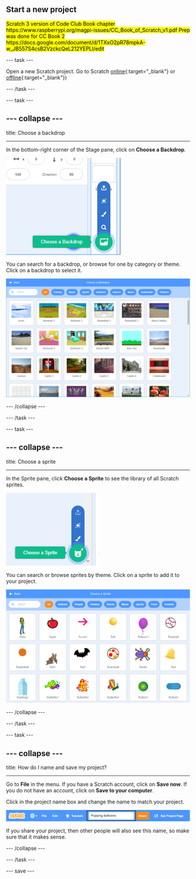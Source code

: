 ## Start a new project

<mark>
Scratch 3 version of Code Club Book chapter
https://www.raspberrypi.org/magpi-issues/CC_Book_of_Scratch_v1.pdf
Prep was done for CC Book 2
https://docs.google.com/document/d/1TXxO2pR78mpkA-w_JB557S4csB2VzckcQeL212YEPLI/edit
</mark>

--- task ---

Open a new Scratch project. Go to Scratch [online](http://rpf.io/scratchon){:target="_blank"} or [offline](http://rpf.io/scratchoff){:target="_blank"})

--- /task ---

--- task ---

--- collapse ---
---

title: Choose a backdrop

---

In the bottom-right corner of the Stage pane, click on **Choose a Backdrop**.

![Image of Choose a Backdrop](images/stage-choose.png)

You can search for a backdrop, or browse for one by category or theme. Click on a backdrop to select it.

![Image of Backdrop Library](images/backdrop.png)

--- /collapse --- 

--- /task ---

--- task ---

--- collapse ---
---

title: Choose a sprite

---

In the Sprite pane, click **Choose a Sprite** to see the library of all Scratch sprites.

![Image sprite library](images/sprite-library.png)

You can search or browse sprites by theme. Click on a sprite to add it to your project.

![Image sprite library - choose](images/sprite-choose.png)

--- /collapse --- 

--- /task ---

--- task ---

--- collapse ---
---

title: How do I name and save my project?

---

Go to **File** in the menu. If you have a Scratch account, click on **Save now**. If you do not have an account, click on **Save to your computer**.

Click in the project name box and change the name to match your project. 

![Project name highlighted](images/change-project-name.png)

If you share your project, then other people will also see this name, so make sure that it makes sense. 

--- /collapse --- 

--- /task ---

--- save ---

